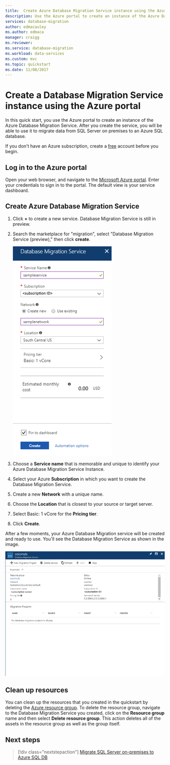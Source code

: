 ```yaml
---
title:  Create Azure Database Migration Service instance using the Azure portal | Microsoft Docs
description: Use the Azure portal to create an instance of the Azure Database Migration Service
services: database-migration
author: edmacauley
ms.author: edmaca
manager: craigg
ms.reviewer: 
ms.service: database-migration
ms.workload: data-services
ms.custom: mvc
ms.topic: quickstart
ms.date: 11/08/2017
---
```


# Create a Database Migration Service instance using the Azure portal
In this quick start, you use the Azure portal to create an instance of the Azure Database Migration Service.  After you create the service, you will be able to use it to migrate data from SQL Server on premises to an Azure SQL database.

If you don't have an Azure subscription, create a [free](https://azure.microsoft.com/free/) account before you begin.

## Log in to the Azure portal
Open your web browser, and navigate to the [Microsoft Azure portal](https://portal.azure.com/). Enter your credentials to sign in to the portal. The default view is your service dashboard.

## Create Azure Database Migration Service
1. Click **+** to create a new service.  Database Migration Service is still in preview.  

1. Search the marketplace for "migration", select "Database Migration Service (preview)," then click **create**.

    ![Create migration service](media/quickstart-create-data-migration-service-portal/dms-create-service.png)

1. Choose a **Service name** that is memorable and unique to identify your Azure Database Migration Service Instance.

1. Select your Azure **Subscription** in which you want to create the Database Migration Service.

1. Create a new **Network** with a unique name.

1. Choose the **Location** that is closest to your source or target server.

1. Select Basic: 1 vCore for the **Pricing tier**.

1. Click **Create**.

After a few moments, your Azure Database Migration service will be created and ready to use.  You'll see the Database Migration Service as shown in the image.

![Migration service created](media/quickstart-create-data-migration-service-portal/dms-service-created.png)

## Clean up resources
You can clean up the resources that you created in the quickstart by deleting the [Azure resource group](../azure-resource-manager/resource-group-overview.md).  To delete the resource group, navigate to the Database Migration Service you created, click on the **Resource group** name and then select **Delete resource group**.  This action deletes all of the assets in the resource group as well as the group itself.

## Next steps
> [!div class="nextstepaction"]
> [Migrate SQL Server on-premises to Azure SQL DB](tutorial-sql-server-to-azure-sql.md)